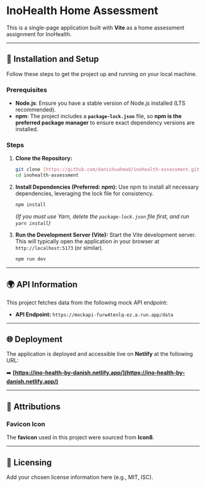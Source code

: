 # InoHealth Home Assessment

This is a single-page application built with **Vite** as a home assessment assignment for InoHealth.

***

## 🚀 Installation and Setup

Follow these steps to get the project up and running on your local machine.

### Prerequisites

* **Node.js**: Ensure you have a stable version of Node.js installed (LTS recommended).
* **npm**: The project includes a **`package-lock.json`** file, so **npm is the preferred package manager** to ensure exact dependency versions are installed.

### Steps

1.  **Clone the Repository:**
    ```bash
    git clone [https://github.com/danishuahmad/inohealth-assessment.git](https://github.com/danishuahmad/inohealth-assessment.git)
    cd inohealth-assessment
    ```

2.  **Install Dependencies (Preferred: npm):**
    Use npm to install all necessary dependencies, leveraging the lock file for consistency.

    ```bash
    npm install
    ```
    *(If you must use Yarn, delete the `package-lock.json` file first, and run `yarn install`)*

3.  **Run the Development Server (Vite):**
    Start the Vite development server. This will typically open the application in your browser at `http://localhost:5173` (or similar).

    ```bash
    npm run dev
    ```

***

## 🌍 API Information

This project fetches data from the following mock API endpoint:

* **API Endpoint:** `https://mockapi-furw4tenlq-ez.a.run.app/data`

***

## 🌐 Deployment

The application is deployed and accessible live on **Netlify** at the following URL:

➡️ **[https://ino-health-by-danish.netlify.app/](https://ino-health-by-danish.netlify.app/)**

***

## 🎨 Attributions

### Favicon Icon

The **favicon** used in this project were sourced from **Icon8**.

***

## 📄 Licensing

Add your chosen license information here (e.g., MIT, ISC).